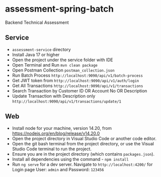 # assessment-spring-batch
Backend Technical Assessment

## Service

- `assessment-service` directory
- Install Java 17 or higher
- Open the project under the service folder with IDE
- Open Terminal and Run `mvn clean package`
- Open Postman Collection `postman_collection.json`
- Run Batch Process `http://localhost:9090/api/v1/batch-process`
- Get JWT token from `http://localhost:9090/api/v1/auth/login`
- Get All Transactions `http://localhost:9090/api/v1/transactions`
- Search Transaction by Customer ID OR Account No OR Description
- Update Transaction with Description only `http://localhost:9090/api/v1/transactions/update/1`

## Web

- Install node for your machine, version 14.20, from https://nodejs.org/en/blog/release/v14.20.0
- Open the project directory in Visual Studio Code or another code editor.
- Open the git bash terminal from the project directory, or use the Visual Studio Code terminal to run the project.
- Ensure you are in the project directory (which contains `packages.json`).
- Install all dependencies using the command - `npm install`
- Run `ng serve` for a dev server. Navigate to `http://localhost:4200/` for Login page User: `admin` and Password: `123456`


